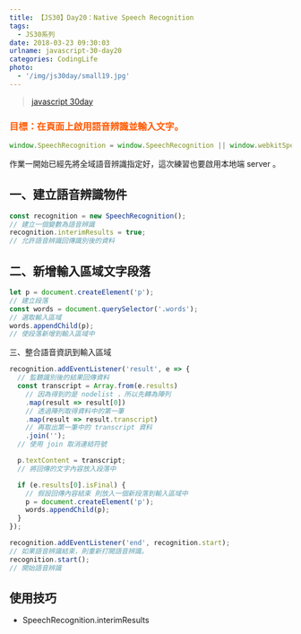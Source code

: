 ```yaml
---
title: 【JS30】Day20：Native Speech Recognition
tags:
  - JS30系列
date: 2018-03-23 09:30:03
urlname: javascript-30-day20
categories: CodingLife
photo:
  - '/img/js30day/small19.jpg'
---
```


> [javascript 30day](https://javascript30.com/)

<!-- more -->

### <span style="color:#ff5900">目標：在頁面上啟用語音辨識並輸入文字。</span>

```js
window.SpeechRecognition = window.SpeechRecognition || window.webkitSpeechRecognition;
```

作業一開始已經先將全域語音辨識指定好，這次練習也要啟用本地端 server 。

## 一、建立語音辨識物件

```js
const recognition = new SpeechRecognition();
// 建立一個變數為語音辨識
recognition.interimResults = true;
// 允許語音辨識回傳識別後的資料
```

## 二、新增輸入區域文字段落

```js
let p = document.createElement('p');
// 建立段落
const words = document.querySelector('.words');
// 選取輸入區域
words.appendChild(p);
// 使段落新增到輸入區域中
```

三、整合語音資訊到輸入區域

```js
recognition.addEventListener('result', e => {
  // 監聽識別後的結果回傳資料
  const transcript = Array.from(e.results)
    // 因為得到的是 nodelist ，所以先轉為陣列
    .map(result => result[0])
    // 透過陣列取得資料中的第一筆
    .map(result => result.transcript)
    // 再取出第一筆中的 transcript 資料
    .join('');
  // 使用 join 取消連結符號

  p.textContent = transcript;
  // 將回傳的文字內容放入段落中

  if (e.results[0].isFinal) {
    // 假設回傳內容結束 則放入一個新段落到輸入區域中
    p = document.createElement('p');
    words.appendChild(p);
  }
});

recognition.addEventListener('end', recognition.start);
// 如果語音辨識結束，則重新打開語音辨識。
recognition.start();
// 開始語音辨識
```

## 使用技巧

- SpeechRecognition.interimResults
